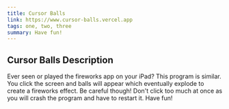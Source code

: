 ```yaml
---
title: Cursor Balls
link: https://www.cursor-balls.vercel.app
tags: one, two, three
summary: Have fun!
---
```


## Cursor Balls Description
Ever seen or played the fireworks app on your iPad? This program is similar. You click the screen and balls will appear which eventually explode to create a fireworks effect. Be careful though! Don't click too much at once as you will crash the program and have to restart it. Have fun! 